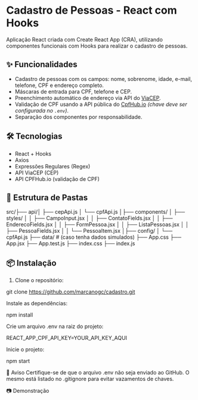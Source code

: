 # Cadastro de Pessoas - React com Hooks

Aplicação React criada com Create React App (CRA), utilizando componentes funcionais com Hooks para realizar o cadastro de pessoas.

## ✨ Funcionalidades

- Cadastro de pessoas com os campos: nome, sobrenome, idade, e-mail, telefone, CPF e endereço completo.
- Máscaras de entrada para CPF, telefone e CEP.
- Preenchimento automático de endereço via API do [ViaCEP](https://viacep.com.br/).
- Validação de CPF usando a API pública do [CpfHub.io](https://www.cpfhub.io/) *(chave deve ser configurada no `.env`)*.
- Separação dos componentes por responsabilidade.

## 🛠️ Tecnologias

- React + Hooks
- Axios
- Expressões Regulares (Regex)
- API ViaCEP (CEP)
- API CPFHub.io (validação de CPF)

## 📁 Estrutura de Pastas

src/├── api/│ 
├── cepApi.js
│ └── cpfApi.js
│├── components/
│ ├── styles/
│ │ ├── CampoInput.jsx
│ │ ├── ContatoFields.jsx
│ │ ├── EnderecoFields.jsx
│ │ ├── FormPessoa.jsx
│ │ ├── ListaPessoas.jsx
│ │ ├── PessoaFields.jsx
│ │ └── PessoaItem.jsx
│├── config/
│ └── cpfApi.js
├── data/ # (caso tenha dados simulados)
├── App.css
├── App.jsx
├── App.test.js
├── index.css
├── index.js


## 📦 Instalação

1. Clone o repositório:

git clone https://github.com/marcanogc/cadastro.git

Instale as dependências:

npm install

Crie um arquivo .env na raiz do projeto:

REACT_APP_CPF_API_KEY=YOUR_API_KEY_AQUI

Inicie o projeto:

npm start

🚫 Aviso
Certifique-se de que o arquivo .env não seja enviado ao GitHub. O mesmo está listado no .gitignore para evitar vazamentos de chaves.

📷 Demonstração


